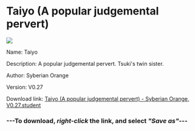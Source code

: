 # Taiyo (A popular judgemental pervert)

<img src = "https://raw.githubusercontent.com/Arbiter1223/Koukou-Gurashi-Custom-Students/master/Students/Files/Taiyo%20(A%20popular%20judgemental%20pervert).png">

Name: Taiyo

Description: A popular judgemental pervert. Tsuki's twin sister.

Author: Syberian Orange

Version: V0.27

Download link: <a href="https://raw.githubusercontent.com/Arbiter1223/Koukou-Gurashi-Custom-Students/master/Students/Files/Taiyo%20(A%20popular%20judgemental%20pervert)%20-%20Syberian%20Orange%2C%20V0.27.student">Taiyo (A popular judgemental pervert) - Syberian Orange, V0.27.student</a>

### ---**To download, _right-click_ the link, and select _"Save as"_**---

